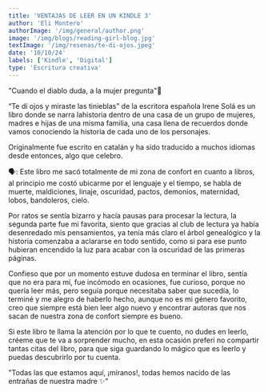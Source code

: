 ```yaml
---
title: 'VENTAJAS DE LEER EN UN KINDLE 3'
author: 'Eli Montero'
authorImage: '/img/general/author.png'
image: '/img/blogs/reading-girl-blog.jpg'
textImage: '/img/resenas/te-di-ojos.jpeg'
date: '10/10/24'
labels: ['Kindle', 'Digital']
type: 'Escritura creativa'
---
```

"Cuando el diablo duda, a la mujer pregunta"👹

“Te di ojos y miraste las tinieblas” de la escritora española Irene Solá es un libro donde se narra lahistoria dentro de una casa de un grupo de mujeres, madres e hijas de una misma familia, una casa llena de recuerdos donde vamos conociendo la historia de cada uno de los personajes.

Originalmente fue escrito en catalán y ha sido traducido a muchos idiomas desde entonces, algo que celebro.

🗣️: Este libro me sacó totalmente de mi zona de confort en cuanto a libros, al principio me costó ubicarme por el lenguaje y el tiempo, se habla de muerte, maldiciones, linaje, oscuridad, pactos, demonios, maternidad, lobos, bandoleros, cielo.

Por ratos se sentía bizarro y hacía pausas para procesar la lectura, la segunda parte fue mi favorita, siento que gracias al club de lectura ya había desenredado mis pensamientos, ya tenía más claro el árbol genealógico y la historia comenzaba a aclararse en todo sentido, como si para ese punto hubieran encendido la luz para acabar con la oscuridad de las primeras páginas.

Confieso que por un momento estuve dudosa en terminar el libro, sentía que no era para mí, fue incómodo en ocasiones, fue curioso, porque no quería leer más, pero seguía porque necesitaba saber que sucedía, lo terminé y me alegro de haberlo hecho, aunque no es mi género favorito, creo que siempre está bien leer algo nuevo y encontrar autoras que nos sacan de nuestra zona de confort siempre es bueno.

Si este libro te llama la atención por lo que te cuento, no dudes en leerlo, créeme que te va a sorprender mucho, en esta ocasión preferí no compartir tantas citas del libro, para que siga guardando lo mágico que es leerlo y puedas descubrirlo por tu cuenta.

"Todas las que estamos aquí, ¡míranos!, todas hemos nacido de las entrañas de nuestra madre ✨"
